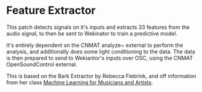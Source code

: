 # Feature Extractor

This patch detects signals on it's inputs and extracts 33 features from the audio signal, to then be sent to Wekinator to train a predictive model.

It's entirely dependent on the CNMAT analyze~ external to perform the analysis, and additionally does some light conditioning to the data. The data is then prepared to send to Wekiantor's inputs over OSC, using the CNMAT OpenSoundControl external.

This is based on the Bark Extractor by Rebecca Fiebrink, and off information from her class [Machine Learning for Musicians and Artists](https://www.kadenze.com/courses/machine-learning-for-musicians-and-artists/info).
